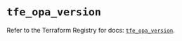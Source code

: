 # `tfe_opa_version`

Refer to the Terraform Registry for docs: [`tfe_opa_version`](https://registry.terraform.io/providers/hashicorp/tfe/0.63.0/docs/resources/opa_version).
